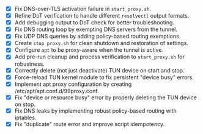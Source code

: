 - [x] Fix DNS-over-TLS activation failure in `start_proxy.sh`.
- [x] Refine DoT verification to handle different `resolvectl` output formats.
- [x] Add debugging output to DoT check for better troubleshooting.
- [x] Fix DNS routing loop by exempting DNS servers from the tunnel.
- [x] Fix UDP DNS queries by adding policy-based routing exemptions.
- [x] Create `stop_proxy.sh` for clean shutdown and restoration of settings.
- [x] Configure `apt` to be proxy-aware when the tunnel is active.
- [x] Add pre-run cleanup and process verification to `start_proxy.sh` for robustness.
- [x] Correctly delete (not just deactivate) TUN device on start and stop.
- [x] Force-reload TUN kernel module to fix persistent "device busy" errors.
- [x] Implement apt proxy configuration by creating /etc/apt/apt.conf.d/99proxy.conf.
- [x] Fix "device or resource busy" error by properly deleting the TUN device on stop.
- [x] Fix DNS leaks by implementing robust policy-based routing with iptables.
- [x] Fix "duplicate" route error and improve script idempotency.
